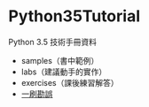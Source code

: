 # Python35Tutorial

Python 3.5 技術手冊資料

- samples（書中範例）
- labs（建議動手的實作）
- exercises（課後練習解答）
- [一刷勘誤](errata.md)
